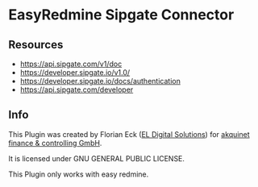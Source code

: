 # EasyRedmine Sipgate Connector

## Resources

- https://api.sipgate.com/v1/doc
- https://developer.sipgate.io/v1.0/
- https://developer.sipgate.io/docs/authentication
- https://api.sipgate.com/developer
  

## Info

This Plugin was created by Florian Eck ([EL Digital Solutions](http://www.el-digital.de)) for [akquinet finance & controlling GmbH](http://www.akquinet.de/).

It is licensed under GNU GENERAL PUBLIC LICENSE.

This Plugin only works with easy redmine.
